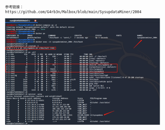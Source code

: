 ```
参考链接：
https://github.com/G4rb3n/Malbox/blob/main/SysupdataMiner/2004
```

![效果图](https://github.com/G4rb3n/Malbox/blob/main/SysupdataMiner/2004/sysupdataminer_2004.png)